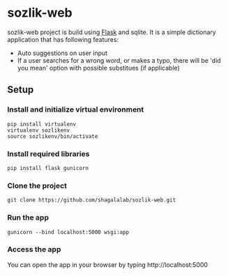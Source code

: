# sozlik-web
sozlik-web project is build using [Flask](http://flask.pocoo.org/) and sqlite. It is a simple dictionary application that has following features:
- Auto suggestions on user input
- If a user searches for a wrong word, or makes a typo, there will be 'did you mean' option with possible substitues 
(if applicable)

## Setup
### Install and initialize virtual environment
```
pip install virtualenv
virtualenv sozlikenv
source sozlikenv/bin/activate
```
### Install required libraries
```
pip install flask gunicorn
```
### Clone the project
```
git clone https://github.com/shagalalab/sozlik-web.git
```
### Run the app
```
gunicorn --bind localhost:5000 wsgi:app
```
### Access the app
You can open the app in your browser by typing http://localhost:5000

